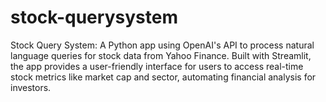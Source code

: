 # stock-querysystem
Stock Query System: A Python app using OpenAI's API to process natural language queries for stock data from Yahoo Finance. Built with Streamlit, the app provides a user-friendly interface for users to access real-time stock metrics like market cap and sector, automating financial analysis for investors.
